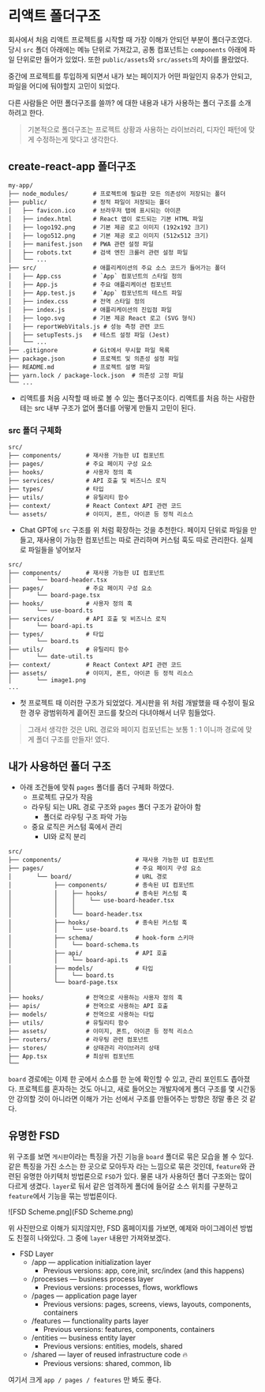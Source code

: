 # 리액트 폴더구조

회사에서 처음 리액트 프로젝트를 시작할 때 가장 이해가 안되던 부분이 폴더구조였다.
당시 `src` 폴더 아래에는 메뉴 단위로 가져갔고, 공통 컴포넌트는 `components` 아래에 파일 단위로만 들어가 있었다.
또한 `public/assets`와 `src/assets`의 차이를 몰랐었다.

중간에 프로젝트를 투입하게 되면서 내가 보는 페이지가 어떤 파일인지 유추가 안되고, 파일을 어디에 둬야할지 고민이 되었다.

다른 사람들은 어떤 폴더구조를 쓸까? 에 대한 내용과 내가 사용하는 폴더 구조를 소개하려고 한다.

> 기본적으로 폴더구조는 프로젝트 상황과 사용하는 라이브러리, 디자인 패턴에 맞게 수정하는게 맞다고 생각한다.

## create-react-app 폴더구조

```
my-app/
├── node_modules/       # 프로젝트에 필요한 모든 의존성이 저장되는 폴더
├── public/             # 정적 파일이 저장되는 폴더
│   ├── favicon.ico     # 브라우저 탭에 표시되는 아이콘
│   ├── index.html      # React 앱이 로드되는 기본 HTML 파일
│   ├── logo192.png     # 기본 제공 로고 이미지 (192x192 크기)
│   ├── logo512.png     # 기본 제공 로고 이미지 (512x512 크기)
│   ├── manifest.json   # PWA 관련 설정 파일
│   ├── robots.txt      # 검색 엔진 크롤러 관련 설정 파일
│   └── ...
├── src/                # 애플리케이션의 주요 소스 코드가 들어가는 폴더
│   ├── App.css         # `App` 컴포넌트의 스타일 정의
│   ├── App.js          # 주요 애플리케이션 컴포넌트
│   ├── App.test.js     # `App` 컴포넌트의 테스트 파일
│   ├── index.css       # 전역 스타일 정의
│   ├── index.js        # 애플리케이션의 진입점 파일
│   ├── logo.svg        # 기본 제공 React 로고 (SVG 형식)
│   ├── reportWebVitals.js # 성능 측정 관련 코드
│   ├── setupTests.js   # 테스트 설정 파일 (Jest)
│   └── ...
├── .gitignore          # Git에서 무시할 파일 목록
├── package.json        # 프로젝트 및 의존성 설정 파일
├── README.md           # 프로젝트 설명 파일
├── yarn.lock / package-lock.json  # 의존성 고정 파일
└── ...
```

- 리액트를 처음 시작할 때 바로 볼 수 있는 폴더구조이다.
리액트를 처음 하는 사람한테는 src 내부 구조가 없어 폴더를 어떻게 만들지 고민이 된다.

### src 폴더 구체화 

```
src/
├── components/       # 재사용 가능한 UI 컴포넌트
├── pages/            # 주요 페이지 구성 요소
├── hooks/            # 사용자 정의 훅
├── services/         # API 호출 및 비즈니스 로직
├── types/            # 타입
├── utils/            # 유틸리티 함수
├── context/          # React Context API 관련 코드
└── assets/           # 이미지, 폰트, 아이콘 등 정적 리소스
```

* Chat GPT에 `src` 구조를 위 처럼 확장하는 것을 추천한다. 페이지 단위로 파일을 만들고, 재사용이 가능한 컴포넌트는 따로 관리하며 
커스텀 훅도 따로 관리한다. 실제로 파일들을 넣어보자

```
src/
├── components/       # 재사용 가능한 UI 컴포넌트
│		└── board-header.tsx
├── pages/            # 주요 페이지 구성 요소
│       └── board-page.tsx
├── hooks/            # 사용자 정의 훅
│		└── use-board.ts
├── services/         # API 호출 및 비즈니스 로직
│		└── board-api.ts
├── types/            # 타입
│		└── board.ts
├── utils/            # 유틸리티 함수
│		└── date-util.ts
├── context/          # React Context API 관련 코드
├── assets/           # 이미지, 폰트, 아이콘 등 정적 리소스
│		└── image1.png
...
```

* 첫 프로젝트 때 이러한 구조가 되었었다. 게시판을 위 처럼 개발했을 때 수정이 필요한 경우 
광범위하게 흩어진 코드를 찾으러 다녀야해서 너무 힘들었다.

> 그래서 생각한 것은 
> URL 경로와 페이지 컴포넌트는 보통 1 : 1 이니까 경로에 맞게 폴더 구조를 만들자! 였다.

## 내가 사용하던 폴더 구조

- 아래 조건들에 맞춰 `pages` 폴더를 좀더 구체화 하였다.
  - 프로젝트 규모가 작음
  - 라우팅 되는 URL 경로 구조와 `pages` 폴더 구조가 같아야 함
    - 폴더로 라우팅 구조 파악 가능
  - 중요 로직은 커스텀 훅에서 관리
    - UI와 로직 분리

```
src/
├── components/                     # 재사용 가능한 UI 컴포넌트
├── pages/                          # 주요 페이지 구성 요소
│       └── board/                  # URL 경로
│            ├── components/        # 종속된 UI 컴포넌트
│            │    ├── hooks/        # 종속된 커스텀 훅
│		     │    │    └── use-board-header.tsx
│		     │    │    
│		     │    └── board-header.tsx
│            ├── hooks/             # 종속된 커스텀 훅
│		     │    └── use-board.ts
│            ├── schema/            # hook-form 스키마
│		     │    └── board-schema.ts
│            ├── api/               # API 호출
│		     │    └── board-api.ts
│            ├── models/            # 타입
│		     │    └── board.ts
│            └── board-page.tsx
│		
├── hooks/            # 전역으로 사용하는 사용자 정의 훅
├── apis/             # 전역으로 사용하는 API 호출
├── models/           # 전역으로 사용하는 타입
├── utils/            # 유틸리티 함수
├── assets/           # 이미지, 폰트, 아이콘 등 정적 리소스
├── routers/          # 라우팅 관련 컴포넌트
├── stores/           # 상태관리 라이브러리 상태
├── App.tsx           # 최상위 컴포넌트
└── 
```

`board` 경로에는 이제 한 곳에서 소스를 한 눈에 확인할 수 있고, 관리 포인트도 좁아졌다. 
프로젝트를 혼자하는 것도 아니고, 새로 들어오는 개발자에게 폴더 구조를 몇 시간동안 강의할 것이 아니라면
이해가 가는 선에서 구조를 만들어주는 방향은 정말 좋은 것 같다.

## 유명한 FSD

위 구조를 보면 `게시판`이라는 특징을 가진 기능을 `board` 폴더로 묶은 모습을 볼 수 있다.
같은 특징을 가진 소스는 한 곳으로 모아두자 라는 느낌으로 묶은 것인데, `feature`와 관련된 유명한 아키텍처 방법론으로 `FSD`가 있다. 
물론 내가 사용하던 폴더 구조와는 많이 다르게 생겼다. 
`layer`로 둬서 같은 엄격하게 폴더에 들어갈 소스 위치를 구분하고 `feature`에서 기능을 묶는 방법론이다.

![FSD Scheme.png](FSD Scheme.png)

위 사진만으로 이해가 되지않지만, FSD 홈페이지를 가보면, 예제와 마이그레이션 방법도 친절히 나와있다.
그 중에 `layer` 내용만 가져와보겠다.

- FSD Layer
  - /app — application initialization layer 
    - Previous versions: app, core,init, src/index (and this happens)
  - /processes — business process layer
    - Previous versions: processes, flows, workflows 
  - /pages — application page layer
    - Previous versions: pages, screens, views, layouts, components, containers
  - /features — functionality parts layer
    - Previous versions: features, components, containers
  - /entities — business entity layer
    - Previous versions: entities, models, shared
  - /shared — layer of reused infrastructure code 🔥
    - Previous versions: shared, common, lib

여기서 크게 `app / pages / features` 만 봐도 좋다.
